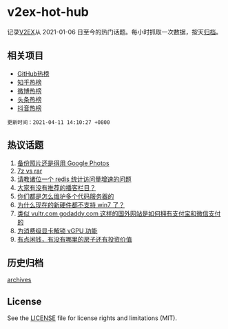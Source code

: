 # v2ex-hot-hub

 记录[V2EX](https://www.v2ex.com/)从 2021-01-06 日至今的热门话题。每小时抓取一次数据，按天[归档](archives)。
 
 ## 相关项目

- [GitHub热榜](https://github.com/snaildev/github-hot-hub)
- [知乎热榜](https://github.com/snaildev/zhihu-hot-hub)
- [微博热榜](https://github.com/snaildev/weibo-hot-hub)
- [头条热榜](https://github.com/snaildev/toutiao-hot-hub)
- [抖音热榜](https://github.com/snaildev/douyin-hot-hub)


 `更新时间：2021-04-11 14:10:27 +0800`

## 热议话题

1. [备份照片还是得用 Google Photos](https://www.v2ex.com/t/769794)
1. [7z vs rar](https://www.v2ex.com/t/769735)
1. [请教诸位一个 redis 统计访问量增速的问题](https://www.v2ex.com/t/769758)
1. [大家有没有推荐的播客栏目？](https://www.v2ex.com/t/769755)
1. [你们都是怎么维护多个代码服务器的](https://www.v2ex.com/t/769763)
1. [为什么现在的新硬件都不支持 win7 了？](https://www.v2ex.com/t/769745)
1. [类似 vultr.com godaddy.com 这样的国外网站是如何拥有支付宝和微信支付的](https://www.v2ex.com/t/769819)
1. [为消费级显卡解锁 vGPU 功能](https://www.v2ex.com/t/769700)
1. [有点闲钱，有没有哪里的房子还有投资价值](https://www.v2ex.com/t/769731)

## 历史归档

[archives](archives)

## License

See the [LICENSE](LICENSE) file for license rights and limitations (MIT).
